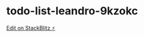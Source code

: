 # todo-list-leandro-9kzokc

[Edit on StackBlitz ⚡️](https://stackblitz.com/edit/todo-list-leandro-9kzokc)